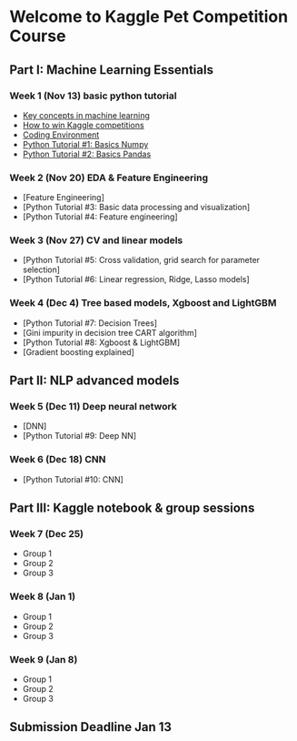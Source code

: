 # Welcome to Kaggle Pet Competition Course


## Part I: Machine Learning Essentials

### Week 1 (Nov 13) basic python tutorial
- [Key concepts in machine learning](https://towardsdatascience.com/machine-learning-basics-part-1-a36d38c7916)
- [How to win Kaggle competitions](https://docs.google.com/document/d/14KDMW_o1yflcZd4E0PSlKxzI68zdHG20Qz6X5wmkgSA/edit?usp=sharing)
- [Coding Environment](https://docs.google.com/presentation/d/1cYZACKaB7e2vRZAv8Oe1GcVy6U_xBeOoeptJsl3KZtI/edit?usp=sharing)
- [Python Tutorial #1: Basics Numpy](https://github.com/amenda860111/kaggle-pet/blob/main/tutorial_1_basic_numpy.ipynb)
- [Python Tutorial #2: Basics Pandas](https://github.com/amenda860111/kaggle-pet/blob/main/tutorial_2_basic_pandas.ipynb)


### Week 2 (Nov 20) EDA & Feature Engineering
- [Feature Engineering]
- [Python Tutorial #3: Basic data processing and visualization]
- [Python Tutorial #4: Feature engineering]


### Week 3 (Nov 27) CV and linear models
- [Python Tutorial #5: Cross validation, grid search for parameter selection]
- [Python Tutorial #6: Linear regression, Ridge, Lasso models]

### Week 4 (Dec 4) Tree based models, Xgboost and LightGBM
- [Python Tutorial #7: Decision Trees]
- [Gini impurity in decision tree CART algorithm]
- [Python Tutorial #8: Xgboost & LightGBM]
- [Gradient boosting explained]

## Part II: NLP advanced models
### Week 5 (Dec 11) Deep neural network
- [DNN]
- [Python Tutorial #9: Deep NN]

### Week 6 (Dec 18) CNN
- [Python Tutorial #10: CNN]

## Part III: Kaggle notebook & group sessions
### Week 7 (Dec 25)
- Group 1
- Group 2
- Group 3
### Week 8 (Jan 1)
- Group 1
- Group 2
- Group 3
### Week 9 (Jan 8)
- Group 1
- Group 2
- Group 3

## Submission Deadline Jan 13

